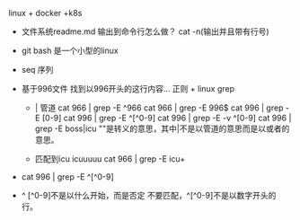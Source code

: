 linux + docker +k8s
- 文件系统readme.md 输出到命令行怎么做？
    cat -n(输出并且带有行号)
- git bash 是一个小型的linux
- seq 序列
- 基于996文件 找到以996开头的这行内容...
    正则 + linux grep 
    - | 管道 
     cat 966 | grep -E ^966
     cat 966 | grep -E 996$
     cat 996 | grep -E [0-9]
     cat 996 | grep -E ^[\^0-9]
     cat 996 | grep -E -v ^[0-9]
    cat 996 | grep -E boss\|icu   "\"是转义的意思，其中|不是以管道的意思而是以或者的意思。

    - 匹配到icu  icuuuuu
        cat 966 | grep -E icu+

- cat 996 | grep -E ^[\^0-9]
- \^ [^0-9]不是以什么开始，而是否定
    不要匹配，^[\^0-9]不是以数字开头的行。